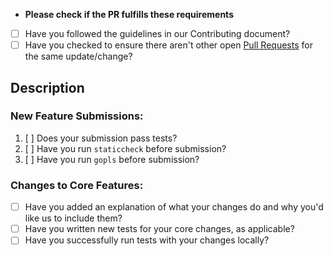 * **Please check if the PR fulfills these requirements**

* [ ] Have you followed the guidelines in our Contributing document?
* [ ] Have you checked to ensure there aren't other open [Pull Requests](../../../pulls) for the same update/change?

<!-- You can erase any parts of this template not applicable to your Pull Request. -->

## Description

<!--- Describe your changes in detail -->

### New Feature Submissions:

1. [ ] Does your submission pass tests?
2. [ ] Have you run `staticcheck` before submission?
3. [ ] Have you run `gopls` before submission?

### Changes to Core Features:

* [ ] Have you added an explanation of what your changes do and why you'd like us to include them?
* [ ] Have you written new tests for your core changes, as applicable?
* [ ] Have you successfully run tests with your changes locally?
